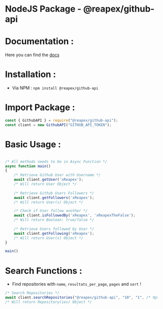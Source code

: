 # NodeJS Package - @reapex/github-api

# Documentation :

Here you can find the [docs](https://www.npmjs.com/package/@reapex/github-api)

# Installation :

- Via NPM : ``npm install @reapex/github-api``

# Import Package :
```js
const { GithubAPI } = require("@reapex/github-api");
const client = new GithubAPI("GITHUB_API_TOKEN");
```

# Basic Usage :

```js

/* All methods needs to be in Async Function */
async function main()
{
    /* Retrieve Github User with Username */
    await client.getUser('xReapex');
    /* Will return User Object */
    
    /* Retrieve Github Users Followers */
    await client.getFollowers('xReapex');
    /* Will return User(s) Object */

    /* Check if User follow another */
    await client.isFollowedBy('xReapex', 'xReapexTheFalse');
    /* Will return Boolean: true/false */
    
    /* Retrieve Users followed by User */
    await client.getFollowing('xReapex');
    /* Will return User(s) Object */
}

main()
```

# Search Functions :

- Find repositories with ``name``, ``resultats_per_page``, ``pages`` and ``sort`` ! 

```js
/* Search Repositories */
await client.searchRepositories("@reapex/github-api", "10", "1", /* Optionnal (stars, forks, help-wanted-issues) Default (best-match) */ "asc");
/* Will return Repository(ies) Object */
```

